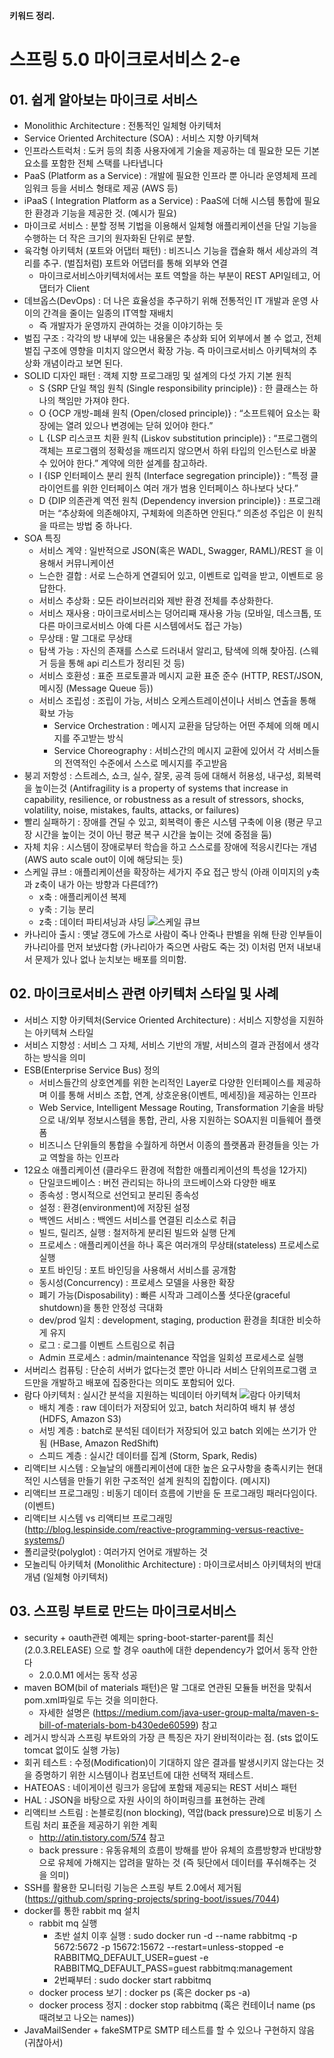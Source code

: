 **키워드 정리.**

# 스프링 5.0 마이크로서비스 2-e 
## 01. 쉽게 알아보는 마이크로 서비스
- Monolithic Architecture : 전통적인 일체형 아키텍처
- Service Oriented Architecture (SOA) : 서비스 지향 아키텍쳐
- 인프라스트럭처 : 도커 등의 최종 사용자에게 기술을 제공하는 데 필요한 모든 기본 요소를 포함한 전체 스택를 나타냅니다
- PaaS (Platform as a Service) : 개발에 필요한 인프라 뿐 아니라 운영체제 프레임워크 등을 서비스 형태로 제공 (AWS 등)
- iPaaS ( Integration Platform as a Service) : PaaS에 더해 시스템 통합에 필요한 환경과 기능을 제공한 것. (예시가 필요)
- 마이크로 서비스 : 분할 정복 기법을 이용해서 일체형 애플리케이션을 단일 기능을 수행하는 더 작은 크기의 원자화된 단위로 분할.
- 육각형 아키텍처 (포트와 어댑터 패턴) : 비즈니스 기능을 캡슐화 해서 세상과의 격리를 추구. (벌집처럼) 포트와 어댑터를 통해 외부와 연결
	- 마이크로서비스아키텍처에서는 포트 역할을 하는 부분이 REST API일테고, 어댑터가 Client
- 데브옵스(DevOps) : 더 나은 효율성을 추구하기 위해 전통적인 IT 개발과 운영 사이의 간격을 줄이는 일종의 IT역할 재배치
	- 즉 개발자가 운영까지 관여하는 것을 이야기하는 듯
- 벌집 구조 : 각각의 방 내부에 있는 내용물은 추상화 되어 외부에서 볼 수 없고, 전체 벌집 구조에 영향을 미치지 않으면서 확장 가능. 즉 마이크로서비스 아키텍쳐의 추상화 개념이라고 보면 된다.
- SOLID 디자인 패턴 : 객체 지향 프로그래밍 및 설계의 다섯 가지 기본 원칙
	- S {SRP 단일 책임 원칙 (Single responsibility principle)} : 한 클래스는 하나의 책임만 가져야 한다.
	- O {OCP 개방-폐쇄 원칙 (Open/closed principle)} : “소프트웨어 요소는 확장에는 열려 있으나 변경에는 닫혀 있어야 한다.”
	- L {LSP 리스코프 치환 원칙 (Liskov substitution principle)} : “프로그램의 객체는 프로그램의 정확성을 깨뜨리지 않으면서 하위 타입의 인스턴스로 바꿀 수 있어야 한다.” 계약에 의한 설계를 참고하라.
	- I {ISP 인터페이스 분리 원칙 (Interface segregation principle)} : “특정 클라이언트를 위한 인터페이스 여러 개가 범용 인터페이스 하나보다 낫다.”
	- D {DIP 의존관계 역전 원칙 (Dependency inversion principle)} : 프로그래머는 “추상화에 의존해야지, 구체화에 의존하면 안된다.” 의존성 주입은 이 원칙을 따르는 방법 중 하나다.
- SOA 특징
	- 서비스 계약 : 일반적으로 JSON(혹은 WADL, Swagger, RAML)/REST 을 이용해서 커뮤니케이션
	- 느슨한 결합 : 서로 느슨하게 연결되어 있고, 이벤트로 입력을 받고, 이벤트로 응답한다.
	- 서비스 추상화 : 모든 라이브러리와 제반 환경 전체를 추상화한다.
	- 서비스 재사용 : 마이크로서비스는 덩어리째 재사용 가능 (모바일, 데스크톱, 또 다른 마이크로서비스 아예 다른 시스템에서도 접근 가능)
	- 무상태 : 말 그대로 무상태
	- 탐색 가능 : 자신의 존재를 스스로 드러내서 알리고, 탐색에 의해 찾아짐. (스웨거 등을 통해 api 리스트가 정리된 것 등)
	- 서비스 호환성 : 표준 프로토콜과 메시지 교환 표준 준수 (HTTP, REST/JSON, 메시징 (Message Queue 등))
	- 서비스 조립성 : 조립이 가능, 서비스 오케스트레이션이나 서비스 연출을 통해 확보 가능
		- Service Orchestration : 메시지 교환을 담당하는 어떤 주체에 의해 메시지를 주고받는 방식
		- Service Choreography : 서비스간의 메시지 교환에 있어서 각 서비스들의 전역적인 수준에서 스스로 메시지를 주고받음
- 붕괴 저항성 : 스트레스, 쇼크, 실수, 잘못, 공격 등에 대해서 허용성, 내구성, 회복력을 높이는것 (Antifragility is a property of systems that increase in capability, resilience, or robustness as a result of stressors, shocks, volatility, noise, mistakes, faults, attacks, or failures)
- 빨리 실패하기 : 장애를 견딜 수 있고, 회복력이 좋은 시스템 구축에 이용 (평균 무고장 시간을 높이는 것이 아닌 평균 복구 시간을 높이는 것에 중점을 둠)
- 자체 치유 : 시스템이 장애로부터 학습을 하고 스스로를 장애에 적응시킨다는 개념 (AWS auto scale out이 이에 해당되는 듯)
- 스케일 큐브 : 애플리케이션을 확장하는 세가지 주요 접근 방식 (아래 이미지의 y축과 z축이 내가 아는 방향과 다른데??)
	- x축 : 애플리케이션 복제
	- y축 : 기능 분리
	- z축 : 데이터 파티셔닝과 샤딩
![스케일 큐브](http://microservices.io/i/DecomposingApplications.021.jpg "스케일 큐브")
- 카나리아 출시 : 옛날 갱도에 가스로 사람이 죽나 안죽나 판별을 위해 탄광 인부들이 카나리아를 먼저 보냈다함 (카나리아가 죽으면 사람도 죽는 것) 이처럼 먼저 내보내서 문제가 있나 없나 눈치보는 배포를 의미함.


## 02. 마이크로서비스 관련 아키텍처 스타일 및 사례
- 서비스 지향 아키텍처(Service Oriented Architecture) : 서비스 지향성을 지원하는 아키텍쳐 스타일
- 서비스 지향성 : 서비스 그 자체, 서비스 기반의 개발, 서비스의 결과 관점에서 생각하는 방식을 의미
- ESB(Enterprise Service Bus) 정의
	- 서비스들간의 상호연계를 위한 논리적인 Layer로 다양한 인터페이스를 제공하며 이를 통해 서비스 조합, 연계, 상호운용(이벤트, 메세징)을 제공하는 인프라
	- Web Service, Intelligent Message Routing, Transformation 기술을 바탕으로 내/외부 정보시스템을 통합, 관리, 사용 지원하는 SOA지원 미들웨어 플랫폼
	- 비즈니스 단위들의 통합을 수월하게 하면서 이종의 플랫폼과 환경들을 잇는 가교 역할을 하는 인프라	
- 12요소 애플리케이션 (클라우드 환경에 적합한 애플리케이션의 특성을 12가지) 
	- 단일코드베이스 : 버전 관리되는 하나의 코드베이스와 다양한 배포
	- 종속성 : 명시적으로 선언되고 분리된 종속성
	- 설정 : 환경(environment)에 저장된 설정
	- 백엔드 서비스 : 백엔드 서비스를 연결된 리소스로 취급
	- 빌드, 릴리즈, 실행 : 철저하게 분리된 빌드와 실행 단계
	- 프로세스 : 애플리케이션을 하나 혹은 여러개의 무상태(stateless) 프로세스로 실행
	- 포트 바인딩 : 포트 바인딩을 사용해서 서비스를 공개함
	- 동시성(Concurrency) : 프로세스 모델을 사용한 확장	
	- 폐기 가능(Disposability) : 빠른 시작과 그레이스풀 셧다운(graceful shutdown)을 통한 안정성 극대화
	- dev/prod 일치 : development, staging, production 환경을 최대한 비슷하게 유지
	- 로그 : 로그를 이벤트 스트림으로 취급
	- Admin 프로세스 : admin/maintenance 작업을 일회성 프로세스로 실행
- 서버리스 컴퓨팅 : 단순히 서버가 없다는것 뿐만 아니라 서비스 단위의프로그램 코드만을 개발하고 배포에 집중한다는 의미도 포함되어 있다.
- 람다 아키텍처 : 실시간 분석을 지원하는 빅데이터 아키텍쳐
![람다 아키텍처](https://t1.daumcdn.net/cfile/tistory/247BBC4B58CFFEB216 "람다 아키텍처")
	- 배치 계층 : raw 데이터가 저장되어 있고, batch 처리하여 배치 뷰 생성 (HDFS, Amazon S3)
	- 서빙 계층 : batch로 분석된 데이터가 저장되어 있고 batch 외에는 쓰기가 안됨 (HBase, Amazon RedShift)
	- 스피드 계층 : 실시간 데이터를 집계 (Storm, Spark, Redis)
- 리액티브 시스템 : 오늘날의 애플리케이션에 대한 높은 요구사항을 충족시키는 현대적인 시스템을 만들기 위한 구조적인 설계 원칙의 집합이다. (메시지)
- 리액티브 프로그래밍 : 비동기 데이터 흐름에 기반을 둔 프로그래밍 패러다임이다. (이벤트)
- 리액티브 시스템 vs 리액티브 프로그래밍 (http://blog.lespinside.com/reactive-programming-versus-reactive-systems/)
- 폴리글랏(polyglot) : 여러가지 언어로 개발하는 것
- 모놀리틱 아키텍처 (Monolithic Architecture) : 마이크로서비스 아키텍처의 반대 개념 (일체형 아키텍처)


## 03. 스프링 부트로 만드는 마이크로서비스
- security + oauth관련 예제는 spring-boot-starter-parent를 최신(2.0.3.RELEASE) 으로 할 경우 oauth에 대한 dependency가 없어서 동작 안한다
	- 2.0.0.M1 에서는 동작 성공
- maven BOM(bil of materials 패턴)은 말 그대로 연관된 모듈들 버전을 맞춰서 pom.xml파일로 두는 것을 의미한다.
	- 자세한 설명은 (https://medium.com/java-user-group-malta/maven-s-bill-of-materials-bom-b430ede60599) 참고
- 레거시 방식과 스프링 부트와의 가장 큰 특징은 자기 완비적이라는 점. (sts 없이도 tomcat 없이도 실행 가능)
- 회귀 테스트 : 수정(Modification)이 기대하지 않은 결과를 발생시키지 않는다는 것을 증명하기 위한 시스템이나 컴포넌트에 대한 선택적 재테스트.
- HATEOAS : 네이게이션 링크가 응답에 포함돼 제공되는 REST 서비스 패턴
- HAL : JSON을 바탕으로 자원 사이의 하이퍼링크를 표현하는 관례
- 리액티브 스트림 : 논블로킹(non blocking), 역압(back pressure)으로 비동기 스트림 처리 표준을 제공하기 위한 계획
	- http://atin.tistory.com/574 참고
	- back pressure : 유동유체의 흐름이 방해를 받아 유체의 흐름방향과 반대방향으로 유체에 가해지는 압려을 말하는 것 (즉 뒷단에서 데이터를 푸쉬해주는 것을 의미)
- SSH를 활용한 모니터링 기능은 스프링 부트 2.0에서 제거됨 (https://github.com/spring-projects/spring-boot/issues/7044)
- docker를 통한 rabbit mq 설치
	- rabbit mq 실행
		- 초반 설치 이후 실행 : sudo docker run -d --name rabbitmq -p 5672:5672 -p 15672:15672 --restart=unless-stopped -e RABBITMQ_DEFAULT_USER=guest -e RABBITMQ_DEFAULT_PASS=guest rabbitmq:management
		- 2번째부터 : sudo docker start rabbitmq
	- docker process 보기 : docker ps (혹은 docker ps -a)
	- docker process 정지 : docker stop rabbitmq (혹은 컨테이너 name (ps 때려보고 나오는 names))
- JavaMailSender + fakeSMTP로 SMTP 테스트를 할 수 있으나 구현하지 않음 (귀찮아서)
